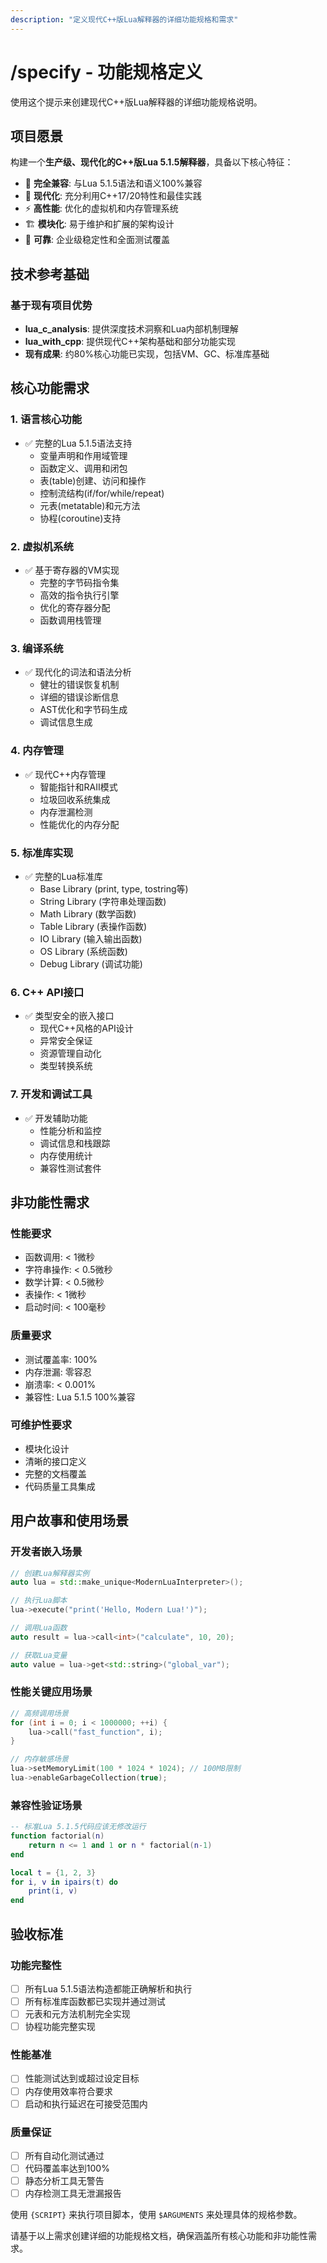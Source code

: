 ```yaml
---
description: "定义现代C++版Lua解释器的详细功能规格和需求"
---
```


# /specify - 功能规格定义

使用这个提示来创建现代C++版Lua解释器的详细功能规格说明。

## 项目愿景

构建一个**生产级、现代化的C++版Lua 5.1.5解释器**，具备以下核心特征：

- 🎯 **完全兼容**: 与Lua 5.1.5语法和语义100%兼容
- 🚀 **现代化**: 充分利用C++17/20特性和最佳实践
- ⚡ **高性能**: 优化的虚拟机和内存管理系统
- 🏗️ **模块化**: 易于维护和扩展的架构设计
- 🧪 **可靠**: 企业级稳定性和全面测试覆盖

## 技术参考基础

### 基于现有项目优势
- **lua_c_analysis**: 提供深度技术洞察和Lua内部机制理解
- **lua_with_cpp**: 提供现代C++架构基础和部分功能实现
- **现有成果**: 约80%核心功能已实现，包括VM、GC、标准库基础

## 核心功能需求

### 1. 语言核心功能
- ✅ 完整的Lua 5.1.5语法支持
  - 变量声明和作用域管理
  - 函数定义、调用和闭包
  - 表(table)创建、访问和操作
  - 控制流结构(if/for/while/repeat)
  - 元表(metatable)和元方法
  - 协程(coroutine)支持

### 2. 虚拟机系统
- ✅ 基于寄存器的VM实现
  - 完整的字节码指令集
  - 高效的指令执行引擎
  - 优化的寄存器分配
  - 函数调用栈管理

### 3. 编译系统
- ✅ 现代化的词法和语法分析
  - 健壮的错误恢复机制
  - 详细的错误诊断信息
  - AST优化和字节码生成
  - 调试信息生成

### 4. 内存管理
- ✅ 现代C++内存管理
  - 智能指针和RAII模式
  - 垃圾回收系统集成
  - 内存泄漏检测
  - 性能优化的内存分配

### 5. 标准库实现
- ✅ 完整的Lua标准库
  - Base Library (print, type, tostring等)
  - String Library (字符串处理函数)
  - Math Library (数学函数)
  - Table Library (表操作函数)
  - IO Library (输入输出函数)
  - OS Library (系统函数)
  - Debug Library (调试功能)

### 6. C++ API接口
- ✅ 类型安全的嵌入接口
  - 现代C++风格的API设计
  - 异常安全保证
  - 资源管理自动化
  - 类型转换系统

### 7. 开发和调试工具
- ✅ 开发辅助功能
  - 性能分析和监控
  - 调试信息和栈跟踪
  - 内存使用统计
  - 兼容性测试套件

## 非功能性需求

### 性能要求
- 函数调用: < 1微秒
- 字符串操作: < 0.5微秒  
- 数学计算: < 0.5微秒
- 表操作: < 1微秒
- 启动时间: < 100毫秒

### 质量要求
- 测试覆盖率: 100%
- 内存泄漏: 零容忍
- 崩溃率: < 0.001%
- 兼容性: Lua 5.1.5 100%兼容

### 可维护性要求
- 模块化设计
- 清晰的接口定义
- 完整的文档覆盖
- 代码质量工具集成

## 用户故事和使用场景

### 开发者嵌入场景
```cpp
// 创建Lua解释器实例
auto lua = std::make_unique<ModernLuaInterpreter>();

// 执行Lua脚本
lua->execute("print('Hello, Modern Lua!')");

// 调用Lua函数
auto result = lua->call<int>("calculate", 10, 20);

// 获取Lua变量
auto value = lua->get<std::string>("global_var");
```

### 性能关键应用场景
```cpp
// 高频调用场景
for (int i = 0; i < 1000000; ++i) {
    lua->call("fast_function", i);
}

// 内存敏感场景
lua->setMemoryLimit(100 * 1024 * 1024); // 100MB限制
lua->enableGarbageCollection(true);
```

### 兼容性验证场景
```lua
-- 标准Lua 5.1.5代码应该无修改运行
function factorial(n)
    return n <= 1 and 1 or n * factorial(n-1)
end

local t = {1, 2, 3}
for i, v in ipairs(t) do
    print(i, v)
end
```

## 验收标准

### 功能完整性
- [ ] 所有Lua 5.1.5语法构造都能正确解析和执行
- [ ] 所有标准库函数都已实现并通过测试
- [ ] 元表和元方法机制完全实现
- [ ] 协程功能完整实现

### 性能基准
- [ ] 性能测试达到或超过设定目标
- [ ] 内存使用效率符合要求
- [ ] 启动和执行延迟在可接受范围内

### 质量保证
- [ ] 所有自动化测试通过
- [ ] 代码覆盖率达到100%
- [ ] 静态分析工具无警告
- [ ] 内存检测工具无泄漏报告

使用 `{SCRIPT}` 来执行项目脚本，使用 `$ARGUMENTS` 来处理具体的规格参数。

请基于以上需求创建详细的功能规格文档，确保涵盖所有核心功能和非功能性需求。